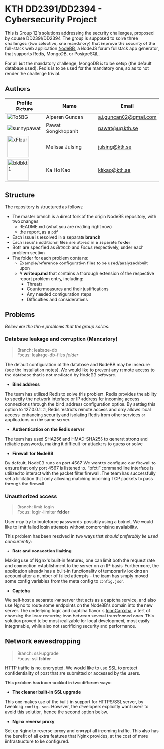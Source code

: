 # KTH DD2391/DD2394 - Cybersecurity Project

This is Group 12's solutions addressing the security challenges, proposed by course DD2391/DD2394. The group is supposed to solve three challenges (two selective, one mandatory) that improve the security of the full-stack web application [NodeBB](https://github.com/NodeBB/NodeBB), a NodeJS forum fullstack app generator, that supports Redis, MongoDB, or PostgreSQL.  

For all but the mandatory challenge, MongoDB is to be setup (the default database used). Redis is to be used for the mandatory one, so as to not render the challenge trivial.

## Authors

| Profile Picture | Name | Email |
|---|---|---|
| ![To5BG](https://github.com/to5bg.png?size=70) | Alperen Guncan | a.i.guncan02@gmail.com |
| ![sunnypawat](https://github.com/sunnypawat.png?size=70) | Pawat Songkhopanit | pawat@ug.kth.se |
| <img src="https://avatars.githubusercontent.com/u/34583592?v=4" alt="xFleur" width="70"/> | Melissa Julsing | julsing@kth.se |
| <img src="https://avatars.githubusercontent.com/u/112628985?v=4" alt="bktbkt1" width="70"/> | Ka Ho Kao | khkao@kth.se |

## Structure

The repository is structured as follows:
* The master branch is a direct fork of the origin NodeBB repository, with two changes
    * README.md (what you are reading right now)
    * the report, as a `pdf`
* Each issue is resolved in a separate **branch**
* Each issue's additional files are stored in a separate **folder**
* Both are specified as *Branch* and *Focus* respectively, under each problem section
* The folder for each problem contains:
    * Example/reference configuration files to be used/analyzed/built upon
    * A **writeup.md** that contains a thorough extension of the respective report problem entry, including:
        * Threats
        * Countermeasures and their justifications
        * Any needed configuration steps
        * Difficulties and considerations

## Problems
*Below are the three problems that the group solves:*

### Database leakage and corruption (Mandatory)
> Branch: leakage-db  
> Focus: leakage-db-files *folder*

The default configuration of the database and NodeBB may be insecure (see the installation notes). We would like to prevent any remote access to the database that is not mediated by NodeBB software.  

- **Bind address**

The team has utilized Redis to solve this problem. Redis provides the ability to specify the network interface or IP address for incoming access connections through the bind_address configuration option. By setting this option to 127.0.0.1 ::1, Redis restricts remote access and only allows local access, enhancing security and isolating Redis from other services or applications on the same server.

- **Authentication on the Redis server**

The team has used SHA256 and HMAC-SHA256 tp generat strong and reliable passwords, making it difficult for attackers to guess or solve.

- **Firewall for NodeBB**

By default, NodeBB runs on port 4567. We want to configure our firewall to ensure that only port 4567 is listened to. “pfctl” command line interface is utilized to interact with the packet filter firewall. The team has successfully set a limitation that only allowing matching incoming TCP packets to pass through the firewall.


### Unauthorized access
> Branch: limit-login  
> Focus: login-limiter **folder**

User may try to bruteforce passwords, possibly using a botnet. We would like to limit failed login attempts without compromising availability.  

This problem has been resolved in two ways that *should preferably be used concurrently*:

- **Rate and connection limiting**

Making use of Nginx's built-in features, one can limit both the request rate and connection establishment to the server on an IP-basis. Furthermore, the application already has a built-in functionality of temporarily locking an account after a number of failed attempts - the team has simply moved some config variables from the meta config to `config.json`.

- **Captcha**

We self-host a separate `PHP` server that acts as a captcha service, and also use Nginx to route some endpoints on the NodeBB's domain into the new server. The underlying logic and captcha flavor is [IconCaptcha](https://github.com/fabianwennink/IconCaptcha-PHP), a test of choosing the least recurring icon between several transformed ones. This solution proved to be most realizable for local development, most easily integratable, while also not sacrificing security and performance.

## Network eavesdropping
> Branch: ssl-upgrade  
> Focus: ssl **folder**

HTTP traffic is not encrypted. We would like to use SSL to protect confidentiality of post that are submitted or accessed by the users.  

This problem has been tackled in two different ways:

- **The cleaner built-in SSL upgrade**

This one makes use of the built-in support for HTTPS/SSL server, by tweaking `config.json`. However, the developers explicitly want users to avoid this solution, hence the second option below.

- **Nginx reverse proxy**

Set up Nginx to reverse-proxy and encrypt all incoming traffic. This also has the benefit of all extra features that Nginx provides, at the cost of more iinfrastructure to be configured.

